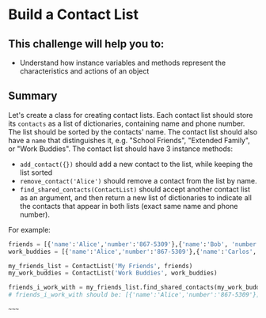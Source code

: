# Build a Contact List

## This challenge will help you to:
- Understand how instance variables and methods represent the characteristics and actions of an object

## Summary

Let's create a class for creating contact lists. Each contact list should store its `contacts` as a list of dictionaries, containing name and phone number. The list should be sorted by the contacts' name. The contact list should also have a `name` that distinguishes it, e.g. "School Friends", "Extended Family", or "Work Buddies". 
The contact list should have 3 instance methods:
- `add_contact({})` should add a new contact to the list, while keeping the list sorted
- `remove_contact('Alice')` should remove a contact from the list by name.
- `find_shared_contacts(ContactList)` should accept another contact list as an argument, and then return a new list of dictionaries to indicate all the contacts that appear in both lists (exact same name and phone number).



For example:

```python
friends = [{'name':'Alice','number':'867-5309'},{'name':'Bob', 'number':'555-5555'}]
work_buddies = [{'name':'Alice','number':'867-5309'},{'name':'Carlos', 'number':'555-5555'}]

my_friends_list = ContactList('My Friends', friends)
my_work_buddies = ContactList('Work Buddies', work_buddies)

friends_i_work_with = my_friends_list.find_shared_contacts(my_work_buddies)
# friends_i_work_with should be: [{'name':'Alice','number':'867-5309'}]
```
```~~~```